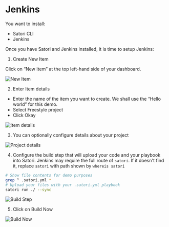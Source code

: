 # Jenkins

You want to install:
- Satori CLI
- Jenkins

Once you have Satori and Jenkins installed, it is time to setup Jenkins:

1) Create New Item

Click on “New Item” at the top left-hand side of your dashboard.

![New Item](img/jenkins_1.png)

2) Enter Item details

  * Enter the name of the item you want to create. We shall use the “Hello world” for this demo.
  * Select Freestyle project
  * Click Okay
  
![Item details](img/jenkins_2.png)

3) You can optionally configure details about your project

![Project details](img/jenkins_3.png)

4) Configure the build step that will upload your code and your playbook into Satori. Jenkins may require the full route of `satori`. If it doesn't find it, replace `satori` with path shown by `whereis satori`

```sh
# Show file contents for demo purposes
grep ^ .satori.yml *
# Upload your files with your .satori.yml playbook
satori run ./ --sync
```

![Build Step](img/jenkins_4.png)

5) Click on Build Now

![Build Now](img/jenkins_5.png)
